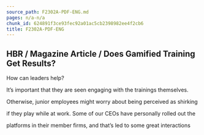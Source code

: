 ```yaml
---
source_path: F2302A-PDF-ENG.md
pages: n/a-n/a
chunk_id: 624891f3ce93fec92a01ac5cb2398982ee4f2cb6
title: F2302A-PDF-ENG
---
```

## HBR / Magazine Article / Does Gamified Training Get Results?

How can leaders help?

It’s important that they are seen engaging with the trainings themselves.

Otherwise, junior employees might worry about being perceived as shirking

if they play while at work. Some of our CEOs have personally rolled out the

platforms in their member firms, and that’s led to some great interactions
